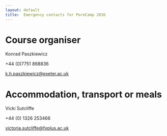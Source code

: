 ```yaml
---
layout: default
title:  Emergency contacts for PoreCamp 2016
---
```


# Course organiser

Konrad Paszkiewicz

+44 (0)7751 868836

k.h.paszkiewicz@exeter.ac.uk

# Accommodation, transport or meals

Vicki Sutcliffe

+44 (0) 1326 253466

victoria.sutcliffe@fxplus.ac.uk
